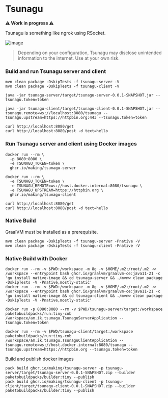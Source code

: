 # Tsunagu

**⚠️ Work in progress ⚠️**

Tsunagu is something like ngrok using RSocket.

![image](https://user-images.githubusercontent.com/106908/134849694-8932ae26-8ac0-4cd9-a2ae-5fd14971dc47.png)

> Depending on your configuration, Tsunagu may disclose unintended information to the internet. Use at your own risk.

### Build and run Tsunagu server and client

```
mvn clean package -DskipTests -f tsunagu-server -V
mvn clean package -DskipTests -f tsunagu-client -V
```

```
java -jar tsunagu-server/target/tsunagu-server-0.0.1-SNAPSHOT.jar --tsunagu.token=token
```

```
java -jar tsunagu-client/target/tsunagu-client-0.0.1-SNAPSHOT.jar --tsunagu.remote=ws://localhost:8080/tsunagu --tsunagu.upstream=https://httpbin.org:443 --tsunagu.token=token
```

```
curl http://localhost:8080/get
curl http://localhost:8080/post -d text=hello
```

### Run Tsunagu server and client using Docker images

```
docker run --rm \
  -p 8080:8080 \
  -e TSUNAGU_TOKEN=token \
  ghcr.io/making/tsunagu-server
```

```
docker run --rm \
  -e TSUNAGU_TOKEN=token \
  -e TSUNAGU_REMOTE=ws://host.docker.internal:8080/tsunagu \
  -e TSUNAGU_UPSTREAM=https://httpbin.org \
  ghcr.io/making/tsunagu-client
```

```
curl http://localhost:8080/get
curl http://localhost:8080/post -d text=hello
```

### Native Build

GraalVM must be installed as a prerequisite.

```
mvn clean package -DskipTests -f tsunagu-server -Pnative -V
mvn clean package -DskipTests -f tsunagu-client -Pnative -V
```

### Native Build with Docker

```
docker run --rm -v $PWD:/workspace -m 8g -v $HOME/.m2:/root/.m2 -w /workspace --entrypoint bash ghcr.io/graalvm/graalvm-ce:java11-21 -c 'gu install native-image && cd tsunagu-server && ./mvnw clean package -DskipTests -V -Pnative,mostly-static' 
docker run --rm -v $PWD:/workspace -m 8g -v $HOME/.m2:/root/.m2 -w /workspace --entrypoint bash ghcr.io/graalvm/graalvm-ce:java11-21 -c 'gu install native-image && cd tsunagu-client && ./mvnw clean package -DskipTests -V -Pnative,mostly-static' 
```

```
docker run -p 8080:8080 --rm -v $PWD/tsunagu-server/target:/workspace paketobuildpacks/run:tiny-cnb /workspace/am.ik.tsunagu.TsunaguServerApplication --tsunagu.token=token
```

```
docker run --rm -v $PWD/tsunagu-client/target:/workspace paketobuildpacks/run:tiny-cnb /workspace/am.ik.tsunagu.TsunaguClientApplication --tsunagu.remote=ws://host.docker.internal:8080/tsunagu --tsunagu.upstream=https://httpbin.org --tsunagu.token=token
```


Build and publish docker images

```
pack build ghcr.io/making/tsunagu-server -p tsunagu-server/target/tsunagu-server-0.0.1-SNAPSHOT.zip --builder paketobuildpacks/builder:tiny --publish
pack build ghcr.io/making/tsunagu-client -p tsunagu-client/target/tsunagu-client-0.0.1-SNAPSHOT.zip --builder paketobuildpacks/builder:tiny --publish
```